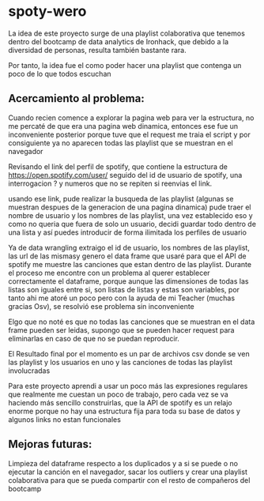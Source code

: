 # spoty-wero
La idea de este proyecto surge de una playlist colaborativa que tenemos dentro del bootcamp de data analytics de Ironhack, que debido a la diversidad de personas, resulta también bastante rara.

Por tanto, la idea fue el como poder hacer una playlist que contenga un poco de lo que todos escuchan

## Acercamiento al problema:

Cuando recien comence a explorar la pagina web para ver la estructura, no me percaté de que era una pagina web dinamica, entonces ese fue un inconveniente posterior porque tuve que el request me traia el script y por consiguiente ya no aparecen todas las playlist que se muestran en el navegador

Revisando el link del perfil de spotify, que contiene la estructura de https://open.spotify.com/user/ seguido del id de usuario de spotify, una interrogacion ? y numeros que no se repiten si reenvias el link.

usando ese link, pude realizar la busqueda de las playlist (algunas se muestran despues de la generacion de una pagina dinamica) pude traer el nombre de usuario y los nombres de las playlist, una vez establecido eso y como no queria que fuera de solo un usuario, decidi guardar todo dentro de una lista y así  puedes introducir de forma ilimitada los perfiles de usuario

Ya de data wrangling extraigo el id de usuario, los nombres de las playlist, las url de las mismasy genero el data frame que usaré para que el API de spotify me muestre las canciones que estan dentro de las playlist. Durante el proceso me encontre con un problema al querer establecer correctamente el dataframe, porque aunque las dimensiones de todas las listas son iguales entre si, son listas de listas y estas son variables, por tanto ahi me atoré un poco pero con la ayuda de mi Teacher (muchas gracias Osv), se resolvió ese problema sin inconveniente

Elgo que no noté es que no todas las canciones que se muestran en el data frame pueden ser leidas, supongo que se pueden hacer request para eliminarlas en caso de que no se puedan reproducir.

El Resultado final por el momento es un par de archivos csv donde se ven las playlist y los usuarios en uno y las canciones de todas las playlist involucradas

Para este proyecto aprendi a usar un poco más las expresiones regulares que realmente me cuestan un poco de trabajo, pero cada vez se va haciendo más sencillo construirlas, que la API de spotify es un relajo enorme porque no hay una estructura fija para toda su base de datos y algunos links no estan funcionales

## Mejoras futuras:

Limpieza del dataframe respecto a los duplicados y a si se puede o no ejecutar la canción en el navegador, sacar los outliers y crear una playlist colaborativa para que se pueda compartir con el resto de compañeros del bootcamp